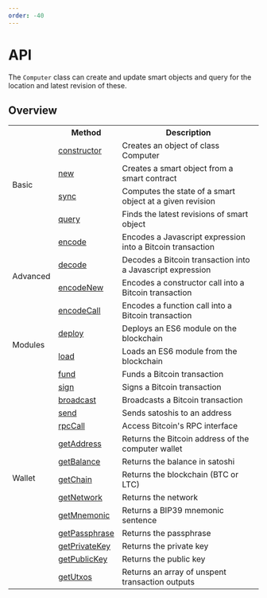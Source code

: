 ```yaml
---
order: -40
---
```


# API

The ``Computer`` class can create and update smart objects and query for the location and latest revision of these.

## Overview

<table>
  <tr>
    <th>&nbsp;</th>
    <th>Method</th>
    <th>Description</th>
  </tr>

  <tr>
    <td rowspan="4">Basic</td>
    <td><a href="/api/constructor/#constructor">constructor</a></td>
    <td>Creates an object of class Computer</td>
  </tr>

  <tr>
    <td><a href="/api/new/#new">new</a></td>
    <td>Creates a smart object from a smart contract</td>
  </tr>

  <tr>
    <td><a href="/api/sync/#sync">sync</a></td>
    <td>Computes the state of a smart object at a given revision</td>
  </tr>

  <tr>
    <td><a href="/api/query/#query">query</a></td>
    <td>Finds the latest revisions of smart object</td>
  </tr>


  <tr>
    <td rowspan="4">Advanced</td>
    <td><a href="/api/encode/#encode">encode</a></td>
    <td>Encodes a Javascript expression into a Bitcoin transaction</td>
  </tr>

  <tr>
    <td><a href="/api/decode/#decode">decode</a></td>
    <td>Decodes a Bitcoin transaction into a Javascript expression</td>
  </tr>

  <tr>
    <td><a href="/api/encodenew/#encodenew">encodeNew</a></td>
    <td>Encodes a constructor call into a Bitcoin transaction</td>
  </tr>

  <tr>
    <td><a href="/api/encodecall/#encodecall">encodeCall</a></td>
    <td>Encodes a function call into a Bitcoin transaction</td>
  </tr>


  <tr>
    <td rowspan="2">Modules</td>
    <td><a href="/api/deploy/#deploy">deploy</a></td>
    <td>Deploys an ES6 module on the blockchain</td>
  </tr>

  <tr>
    <td><a href="/api/load/#load">load</a></td>
    <td>Loads an ES6 module from the blockchain</td>
  </tr>


  <tr>
    <td rowspan="14">Wallet</td>
    <td><a href="/api/fund/#fund">fund</a></td>
    <td>Funds a Bitcoin transaction</td>
  </tr>

  <tr>
    <td><a href="/api/sign/#sign">sign</a></td>
    <td>Signs a Bitcoin transaction</td>
  </tr>

  <tr>
    <td><a href="/api/broadcast/#broadcast">broadcast</a></td>
    <td>Broadcasts a Bitcoin transaction</td>
  </tr>

  <tr>
    <td><a href="/api/send/#send">send</a></td>
    <td>Sends satoshis to an address</td>
  </tr>

  <tr>
    <td><a href="/api/rpcCall/#rpcCall">rpcCall</a></td>
    <td>Access Bitcoin's RPC interface</td>
  </tr>

  <tr>
    <td><a href="/api/getaddress/#getaddress">getAddress</a></td>
    <td>Returns the Bitcoin address of the computer wallet</td>
  </tr>

  <tr>
    <td><a href="/api/getbalance/#getbalance">getBalance</a></td>
    <td>Returns the balance in satoshi</td>
  </tr>

  <tr>
    <td><a href="/api/getchain/#getchain">getChain</a></td>
    <td>Returns the blockchain (BTC or LTC)</td>
  </tr>

  <tr>
    <td><a href="/api/getnetwork/#getnetwork">getNetwork</a></td>
    <td>Returns the network</td>
  </tr>

  <tr>
    <td><a href="/api/getmnemonic/#getmnemonic">getMnemonic</a></td>
    <td>Returns a BIP39 mnemonic sentence</td>
  </tr>

  <tr>
    <td><a href="/api/getpassphrase/#getpassphrase">getPassphrase</a></td>
    <td>Returns the passphrase</td>
  </tr>

  <tr>
    <td><a href="/api/getprivatekey/#getprivatekey">getPrivateKey</a></td>
    <td>Returns the private key</td>
  </tr>

  <tr>
    <td><a href="/api/getpublickey/#getpublickey">getPublicKey</a></td>
    <td>Returns the public key</td>
  </tr>

  <tr>
    <td><a href="/api/getUtxos/#getUtxos">getUtxos</a></td>
    <td>Returns an array of unspent transaction outputs</td>
  </tr>
</table>